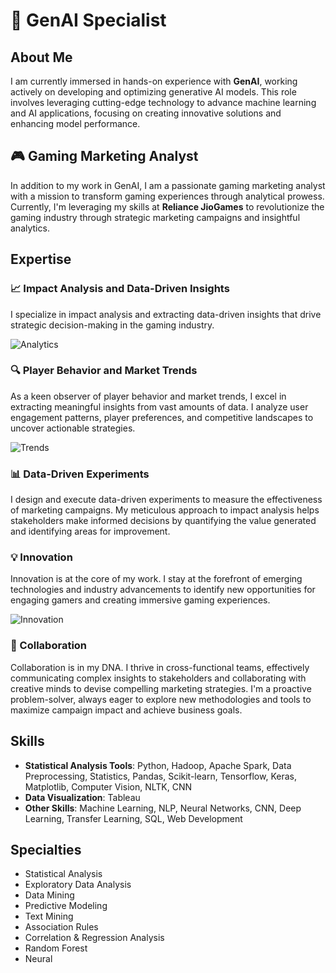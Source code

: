 # 🚀 GenAI Specialist

## About Me

I am currently immersed in hands-on experience with **GenAI**, working actively on developing and optimizing generative AI models. This role involves leveraging cutting-edge technology to advance machine learning and AI applications, focusing on creating innovative solutions and enhancing model performance.

## 🎮 Gaming Marketing Analyst

In addition to my work in GenAI, I am a passionate gaming marketing analyst with a mission to transform gaming experiences through analytical prowess. Currently, I'm leveraging my skills at **Reliance JioGames** to revolutionize the gaming industry through strategic marketing campaigns and insightful analytics.

## Expertise

### 📈 Impact Analysis and Data-Driven Insights
I specialize in impact analysis and extracting data-driven insights that drive strategic decision-making in the gaming industry.

<!-- Animated GIF -->
![Analytics](analytics.gif)

### 🔍 Player Behavior and Market Trends
As a keen observer of player behavior and market trends, I excel in extracting meaningful insights from vast amounts of data. I analyze user engagement patterns, player preferences, and competitive landscapes to uncover actionable strategies.

<!-- Another Animated GIF -->
![Trends](trends.gif)

### 📊 Data-Driven Experiments
I design and execute data-driven experiments to measure the effectiveness of marketing campaigns. My meticulous approach to impact analysis helps stakeholders make informed decisions by quantifying the value generated and identifying areas for improvement.

### 💡 Innovation
Innovation is at the core of my work. I stay at the forefront of emerging technologies and industry advancements to identify new opportunities for engaging gamers and creating immersive gaming experiences.

<!-- One More Animated GIF -->
![Innovation](innovation.gif)

### 🤝 Collaboration
Collaboration is in my DNA. I thrive in cross-functional teams, effectively communicating complex insights to stakeholders and collaborating with creative minds to devise compelling marketing strategies. I'm a proactive problem-solver, always eager to explore new methodologies and tools to maximize campaign impact and achieve business goals.

## Skills

- **Statistical Analysis Tools**: Python, Hadoop, Apache Spark, Data Preprocessing, Statistics, Pandas, Scikit-learn, Tensorflow, Keras, Matplotlib, Computer Vision, NLTK, CNN
- **Data Visualization**: Tableau
- **Other Skills**: Machine Learning, NLP, Neural Networks, CNN, Deep Learning, Transfer Learning, SQL, Web Development

## Specialties

- Statistical Analysis
- Exploratory Data Analysis
- Data Mining
- Predictive Modeling
- Text Mining
- Association Rules
- Correlation & Regression Analysis
- Random Forest
- Neural
